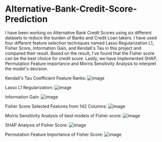 # Alternative-Bank-Credit-Score-Prediction
I have been working on Alternative Bank Credit Scores using six different datasets to reduce the burden of Banks and Credit Loan takers. I have used four different feature selection techniques named Lasso Regularization L1, Fisher Score, Information Gain, and Kendall's Tau in this project and compared their result. Based on the result, I've found that the Fisher score can be the best choice for credit score. Lastly, we have implemented SHAP, Permutation Feature importance and Morris Sensitivity Analysis to interpret the model's decision. 

Kendall's Tau Coefficient Feature Ranks:
![image](https://github.com/Monirul-Islam-Mahmud/Alternative-Credit-Score-System/assets/59494761/ace3dfce-0932-44ed-9348-2e9ad88f3545)

Lasso L1 Regularization:
![image](https://github.com/Monirul-Islam-Mahmud/Alternative-Credit-Score-System/assets/59494761/c0712f06-cf27-4c41-83ba-ba6e0f37d531)

Information Gain:
![image](https://github.com/Monirul-Islam-Mahmud/Alternative-Credit-Score-System/assets/59494761/0f6ff2f8-8ca8-4a0c-9cb8-dcac4d576bd0)

Fisher Score Selected Features from 142 Columns:
![image](https://github.com/Monirul-Islam-Mahmud/Alternative-Credit-Score-System/assets/59494761/6520f6d1-8cd6-436c-a865-cae57425b18b)

Morris Sensitivity Analysis of best models of Fisher score:
![image](https://github.com/Monirul-Islam-Mahmud/Alternative-Credit-Score-System/assets/59494761/fca83e90-b10f-4185-965d-c4968086ef2e)

SHAP Analysis of Fisher Score:
![image](https://github.com/Monirul-Islam-Mahmud/Alternative-Credit-Score-System/assets/59494761/0d2711c5-5e08-4922-b81d-b959d0fbd630)

Permutation Feature Importance of Fisher Score:
![image](https://github.com/Monirul-Islam-Mahmud/Alternative-Credit-Score-System/assets/59494761/9a966e12-01fa-457e-99c8-1e49adb6d0d1)
